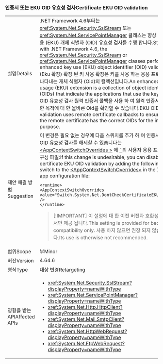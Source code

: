 ### <a name="certificate-eku-oid-validation"></a><span data-ttu-id="cec3d-101">인증서 또는 EKU OID 유효성 검사</span><span class="sxs-lookup"><span data-stu-id="cec3d-101">Certificate EKU OID validation</span></span>

|   |   |
|---|---|
|<span data-ttu-id="cec3d-102">설명</span><span class="sxs-lookup"><span data-stu-id="cec3d-102">Details</span></span>|<span data-ttu-id="cec3d-103">.NET Framework 4.6부터는 <xref:System.Net.Security.SslStream> 또는 <xref:System.Net.ServicePointManager> 클래스는 향상 된 키 사용 (EKU) 개체 식별자 (OID) 유효성 검사를 수행 합니다.</span><span class="sxs-lookup"><span data-stu-id="cec3d-103">Starting with .NET Framework 4.6, the <xref:System.Net.Security.SslStream> or <xref:System.Net.ServicePointManager> classes perform enhanced key use (EKU) object identifier (OID) validation.</span></span> <span data-ttu-id="cec3d-104">(Eku 확장) 확장 된 키 사용 확장은 키를 사용 하는 응용 프로그램을 나타내는 개체 식별자 (Oid)의 컬렉션입니다.</span><span class="sxs-lookup"><span data-stu-id="cec3d-104">An enhanced key usage (EKU) extension is a collection of object identifiers (OIDs) that indicate the applications that use the key.</span></span> <span data-ttu-id="cec3d-105">EKU OID 유효성 검사 원격 인증서 콜백을 사용 하 여 원격 인증서가 의도 한 목적에 대 한 올바른 Oid를 확인할 수 있습니다.</span><span class="sxs-lookup"><span data-stu-id="cec3d-105">EKU OID validation uses remote certificate callbacks to ensure that the remote certificate has the correct OIDs for the intended purpose.</span></span>|
|<span data-ttu-id="cec3d-106">제안 해결 방법</span><span class="sxs-lookup"><span data-stu-id="cec3d-106">Suggestion</span></span>|<span data-ttu-id="cec3d-107">이 변경은 필요 없는 경우에 다음 스위치를 추가 하 여 인증서 EKU OID 유효성 검사를 해제할 수 있습니다는 [ \<AppContextSwitchOverrides >](~/docs/framework/configure-apps/file-schema/runtime/appcontextswitchoverrides-element.md) 에 [ \` ](~/docs/framework/configure-apps/file-schema/runtime/runtime-element.md) 의 사용자 응용 프로그램 구성 파일:</span><span class="sxs-lookup"><span data-stu-id="cec3d-107">If this change is undesirable, you can disable certificate EKU OID validation by adding the following switch to the [\<AppContextSwitchOverrides>](~/docs/framework/configure-apps/file-schema/runtime/appcontextswitchoverrides-element.md) in the [\`](~/docs/framework/configure-apps/file-schema/runtime/runtime-element.md) of your app configuration file:</span></span><pre><code class="language-xml">&lt;runtime&gt;&#13;&#10;&lt;AppContextSwitchOverrides&#13;&#10;value=&quot;Switch.System.Net.DontCheckCertificateEKUs=true&quot; /&gt;&#13;&#10;&lt;/runtime&gt;&#13;&#10;</code></pre> <blockquote> [!IMPORTANT] <span data-ttu-id="cec3d-108">이 설정에 대 한 이전 버전과 호환성을 위해서만 제공 됩니다.</span><span class="sxs-lookup"><span data-stu-id="cec3d-108">This setting is provided for backward compatibility only.</span></span> <span data-ttu-id="cec3d-109">사용 하지 않으면 권장 되지 않습니다.</span><span class="sxs-lookup"><span data-stu-id="cec3d-109">Its use is otherwise not recommended.</span></span></blockquote> |
|<span data-ttu-id="cec3d-110">범위</span><span class="sxs-lookup"><span data-stu-id="cec3d-110">Scope</span></span>|<span data-ttu-id="cec3d-111">부</span><span class="sxs-lookup"><span data-stu-id="cec3d-111">Minor</span></span>|
|<span data-ttu-id="cec3d-112">버전</span><span class="sxs-lookup"><span data-stu-id="cec3d-112">Version</span></span>|<span data-ttu-id="cec3d-113">4.6</span><span class="sxs-lookup"><span data-stu-id="cec3d-113">4.6</span></span>|
|<span data-ttu-id="cec3d-114">형식</span><span class="sxs-lookup"><span data-stu-id="cec3d-114">Type</span></span>|<span data-ttu-id="cec3d-115">대상 변경</span><span class="sxs-lookup"><span data-stu-id="cec3d-115">Retargeting</span></span>|
|<span data-ttu-id="cec3d-116">영향을 받는 API</span><span class="sxs-lookup"><span data-stu-id="cec3d-116">Affected APIs</span></span>|<ul><li><xref:System.Net.Security.SslStream?displayProperty=nameWithType></li><li><xref:System.Net.ServicePointManager?displayProperty=nameWithType></li><li><xref:System.Net.Http.HttpClient?displayProperty=nameWithType></li><li><xref:System.Net.Mail.SmtpClient?displayProperty=nameWithType></li><li><xref:System.Net.HttpWebRequest?displayProperty=nameWithType></li><li><xref:System.Net.FtpWebRequest?displayProperty=nameWithType></li></ul>|

